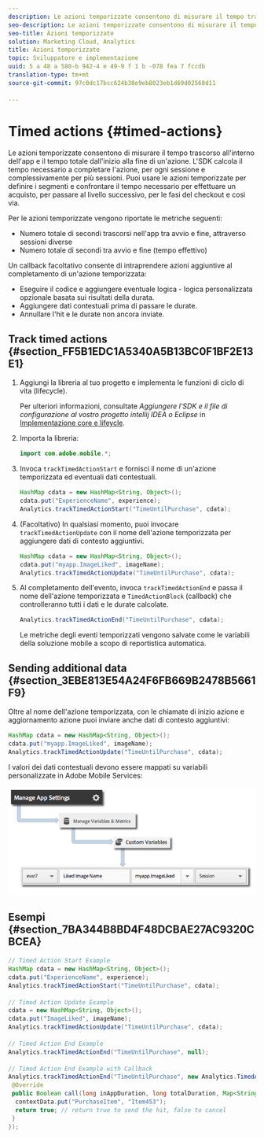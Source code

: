 ```yaml
---
description: Le azioni temporizzate consentono di misurare il tempo trascorso all'interno dell'app e il tempo totale dall'inizio alla fine di un'azione. L'SDK calcola il tempo necessario a completare l'azione, per ogni sessione e complessivamente per più sessioni. Puoi usare le azioni temporizzate per definire i segmenti e confrontare il tempo necessario per effettuare un acquisto, per passare al livello successivo, per le fasi del checkout e così via.
seo-description: Le azioni temporizzate consentono di misurare il tempo trascorso all'interno dell'app e il tempo totale dall'inizio alla fine di un'azione. L'SDK calcola il tempo necessario a completare l'azione, per ogni sessione e complessivamente per più sessioni. Puoi usare le azioni temporizzate per definire i segmenti e confrontare il tempo necessario per effettuare un acquisto, per passare al livello successivo, per le fasi del checkout e così via.
seo-title: Azioni temporizzate
solution: Marketing Cloud, Analytics
title: Azioni temporizzate
topic: Sviluppatore e implementazione
uuid: 5 a 48 a 580-b 942-4 e 49-9 f 1 b -078 fea 7 fccdb
translation-type: tm+mt
source-git-commit: 97c0dc17bcc624b38e9eb8023eb1d69d02568d11

---
```



# Timed actions {#timed-actions}

Le azioni temporizzate consentono di misurare il tempo trascorso all'interno dell'app e il tempo totale dall'inizio alla fine di un'azione. L'SDK calcola il tempo necessario a completare l'azione, per ogni sessione e complessivamente per più sessioni. Puoi usare le azioni temporizzate per definire i segmenti e confrontare il tempo necessario per effettuare un acquisto, per passare al livello successivo, per le fasi del checkout e così via.

Per le azioni temporizzate vengono riportate le metriche seguenti:

* Numero totale di secondi trascorsi nell'app tra avvio e fine, attraverso sessioni diverse
* Numero totale di secondi tra avvio e fine (tempo effettivo)

Un callback facoltativo consente di intraprendere azioni aggiuntive al completamento di un'azione temporizzata:

* Eseguire il codice e aggiungere eventuale logica - logica personalizzata opzionale basata sui risultati della durata.
* Aggiungere dati contestuali prima di passare le durate.
* Annullare l'hit e le durate non ancora inviate.

## Track timed actions {#section_FF5B1EDC1A5340A5B13BC0F1BF2E13E1}

1. Aggiungi la libreria al tuo progetto e implementa le funzioni di ciclo di vita (lifecycle).

   Per ulteriori informazioni, consultate *Aggiungere l'SDK e il file di configurazione al vostro progetto intellij IDEA o Eclipse* in [Implementazione core e lifeycle](/help/android/getting-started/dev-qs.md).
1. Importa la libreria:

   ```java
   import com.adobe.mobile.*;
   ```

1. Invoca `trackTimedActionStart` e fornisci il nome di un'azione temporizzata ed eventuali dati contestuali.

   ```java
   HashMap cdata = new HashMap<String, Object>(); 
   cdata.put("ExperienceName", experience); 
   Analytics.trackTimedActionStart("TimeUntilPurchase", cdata);
   ```

1. (Facoltativo) In qualsiasi momento, puoi invocare `trackTimedActionUpdate` con il nome dell'azione temporizzata per aggiungere dati di contesto aggiuntivi.

   ```java
   HashMap cdata = new HashMap<String, Object>(); 
   cdata.put("myapp.ImageLiked", imageName); 
   Analytics.trackTimed​ActionUpdate("TimeUntilPurchase", cdata);
   ```

1. Al completamento dell'evento, invoca `trackTimedActionEnd` e passa il nome dell'azione temporizzata e `TimedActionBlock` (callback) che controlleranno tutti i dati e le durate calcolate.

   ```java
   Analytics.trackTimedActionEnd("TimeUntilPurchase", cdata);
   ```

   Le metriche degli eventi temporizzati vengono salvate come le variabili della soluzione mobile a scopo di reportistica automatica.

## Sending additional data {#section_3EBE813E54A24F6FB669B2478B5661F9}

Oltre al nome dell'azione temporizzata, con le chiamate di inizio azione e aggiornamento azione puoi inviare anche dati di contesto aggiuntivi:

```java
HashMap cdata = new HashMap<String, Object>(); 
cdata.put("myapp.ImageLiked", imageName); 
Analytics.trackTimed​ActionUpdate("TimeUntilPurchase", cdata);
```

I valori dei dati contestuali devono essere mappati su variabili personalizzate in Adobe Mobile Services:

![](assets/map-variable-context-ltv.png)

## Esempi {#section_7BA344B8BD4F48DCBAE27AC9320CBCEA}

```java
// Timed Action Start Example 
HashMap cdata = new HashMap<String, Object>(); 
cdata.put("ExperienceName", experience); 
Analytics.trackTimedActionStart("TimeUntilPurchase", cdata); 
 
// Timed Action Update Example 
cdata = new HashMap<String, Object>(); 
cdata.put("ImageLiked", imageName); 
Analytics.trackTimed​ActionUpdate("TimeUntilPurchase", cdata); 
 
// Timed Action End Example 
Analytics.trackTimedActionEnd("TimeUntilPurchase", null); 
 
// Timed Action End Example with Callback 
Analytics.trackTimedActionEnd("TimeUntilPurchase", new Analytics.TimedActionBlock<Boolean>() { 
 @Override 
 public Boolean call(long inAppDuration, long totalDuration, Map<String, Object> contextData) { 
  contextData.put("PurchaseItem", "Item453"); 
  return true; // return true to send the hit, false to cancel 
 } 
});
```

